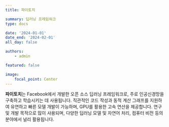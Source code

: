 ```yaml
---
title: 파이토치

summary: 딥러닝 프레임워크
type: docs

date: '2024-01-01'
date_end: '2024-02-01'
all_day: false

authors:
    - admin

featured: false

image:
    focal_point: Center
---
```

**파이토치**는 Facebook에서 개발한 오픈 소스 딥러닝 프레임워크로, 주로 인공신경망을 구축하고 학습시키는 데 사용됩니다. 직관적인 코드 작성과 동적 계산 그래프를 지원하여 유연하고 빠른 모델 개발이 가능하며, GPU를 활용한 고속 연산을 제공합니다. 연구 및 개발 목적으로 많이 사용되며, 다양한 딥러닝 모델 및 자연어 처리, 컴퓨터 비전 등의 분야에서 널리 활용됩니다.